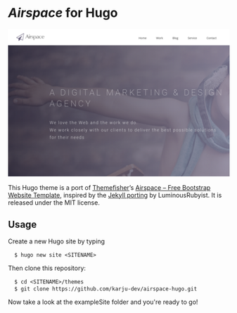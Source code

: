 # _Airspace_ for Hugo
![screenshot](/images/screenshot.png "Home of the website")

This Hugo theme is a port of [Themefisher](http://themefisher.com)’s [Airspace – Free Bootstrap Website Template](https://themefisher.com/products/airspace-free-bootstrap-website-template/), inspired by the [Jekyll porting](https://raw.githubusercontent.com/luminousrubyist/airspace-jekyll/) by LuminousRubyist. It is released under the MIT license.

## Usage
Create a new Hugo site by typing

```
  $ hugo new site <SITENAME>
```

Then clone this repository:

```
  $ cd <SITENAME>/themes
  $ git clone https://github.com/karju-dev/airspace-hugo.git
```

Now take a look at the exampleSite folder and you're ready to go!
